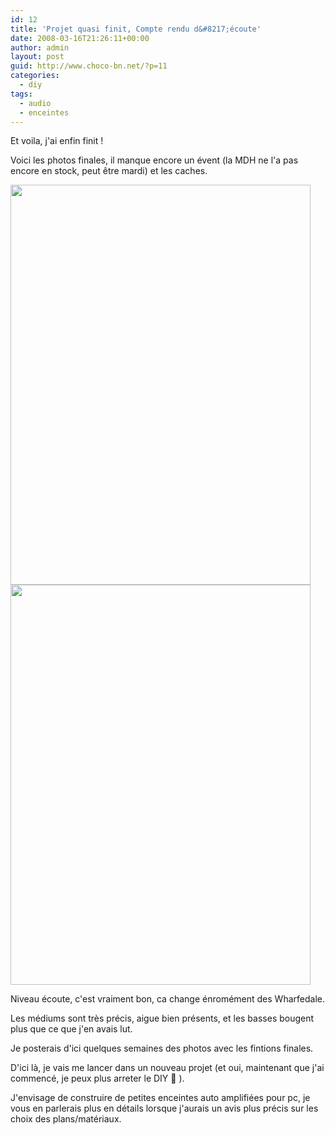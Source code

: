 ```yaml
---
id: 12
title: 'Projet quasi finit, Compte rendu d&#8217;écoute'
date: 2008-03-16T21:26:11+00:00
author: admin
layout: post
guid: http://www.choco-bn.net/?p=11
categories:
  - diy
tags:
  - audio
  - enceintes
---
```

Et voila, j'ai enfin finit !

Voici les photos finales, il manque encore un évent (la MDH ne l'a pas encore en stock, peut être mardi) et les caches.

<img src="http://lh3.google.fr/choco.bn/R9b_yMv8BaI/AAAAAAAABYo/NX2MoVVroqk/IMGP0159.JPG?imgmax=640" height="640" width="480" />

<img src="http://lh3.google.fr/choco.bn/R9b_zMv8BbI/AAAAAAAABYs/C5vsfv9t8nA/IMGP0160.JPG?imgmax=640" height="640" width="480" />

Niveau écoute, c'est vraiment bon, ca change énromément des Wharfedale.

Les médiums sont très précis, aigue bien présents, et les basses bougent plus que ce que j'en avais lut.

Je posterais d'ici quelques semaines des photos avec les fintions finales.

D'ici là, je vais me lancer dans un nouveau projet (et oui, maintenant que j'ai commencé, je peux plus arreter le DIY 🙂 ).

J'envisage de construire de petites enceintes auto amplifiées pour pc, je vous en parlerais plus en détails lorsque j'aurais un avis plus précis sur les choix des plans/matériaux.
